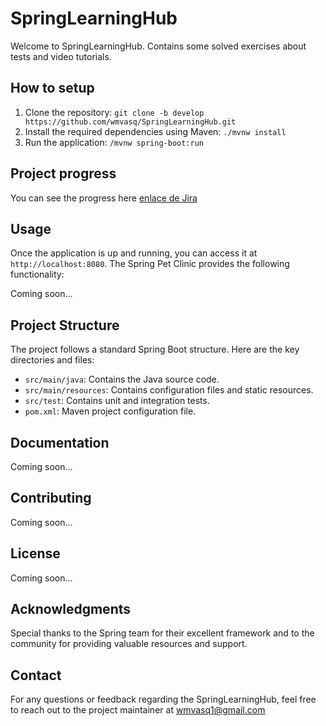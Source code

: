 # SpringLearningHub
Welcome to SpringLearningHub. Contains some solved exercises about tests and video tutorials.
## How to setup
1. Clone the repository: `git clone -b develop https://github.com/wmvasq/SpringLearningHub.git`
2. Install the required dependencies using Maven: `./mvnw install`
3. Run the application: `/mvnw spring-boot:run`

## Project progress
You can see the progress here [enlace de Jira](https://wmvasq1.atlassian.net/jira/software/projects/SPRIN/boards/2/roadmap?shared=&atlOrigin=eyJpIjoiMWI3N2IyZGE2NTUxNDY1N2IwZTViOWRjYWE1NjU0NTgiLCJwIjoiaiJ9)

## Usage

Once the application is up and running, you can access it at `http://localhost:8080`. The Spring Pet Clinic provides the following functionality:

Coming soon...

## Project Structure

The project follows a standard Spring Boot structure. Here are the key directories and files:

- `src/main/java`: Contains the Java source code.
- `src/main/resources`: Contains configuration files and static resources.
- `src/test`: Contains unit and integration tests.
- `pom.xml`: Maven project configuration file.

## Documentation

Coming soon...

## Contributing

Coming soon...

## License

Coming soon...

## Acknowledgments

Special thanks to the Spring team for their excellent framework and to the community for providing valuable resources and support.

## Contact

For any questions or feedback regarding the SpringLearningHub, feel free to reach out to the project maintainer at wmvasq1@gmail.com
